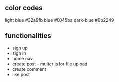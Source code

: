 ## color codes

light blue #32a9fb
blue #0045ba
dark-blue #0b2249

## functionalities

- sign up
- sign in
- home nav
- create post - multer js for file upload
- create comment
- like post
